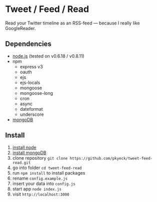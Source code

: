 # Tweet / Feed / Read

Read your Twitter timeline as an RSS-feed — because I really like GoogleReader.

## Dependencies

  * [node.js](https://github.com/joyent/node) (tested on v0.6.18 / v0.8.11)
  * npm
    * express v3
    * oauth
    * ejs
    * ejs-locals
    * mongoose
    * mongoose-long
    * cron
    * async
    * dateformat
    * underscore
  * [mongoDB](http://www.mongodb.org/downloads)

## Install

  1. [install node](https://github.com/joyent/node/wiki/Installation)
  2. [install mongoDB](http://www.mongodb.org/display/DOCS/Quickstart)
  3. clone repository `git clone https://github.com/pkyeck/tweet-feed-read.git`
  4. go into folder `cd tweet-feed-read`
  5. run `npm install` to install packages
  6. rename `config.example.js`
  7. insert your data into `config.js`
  8. start app `node index.js`
  9. visit `http://localhost:3000`